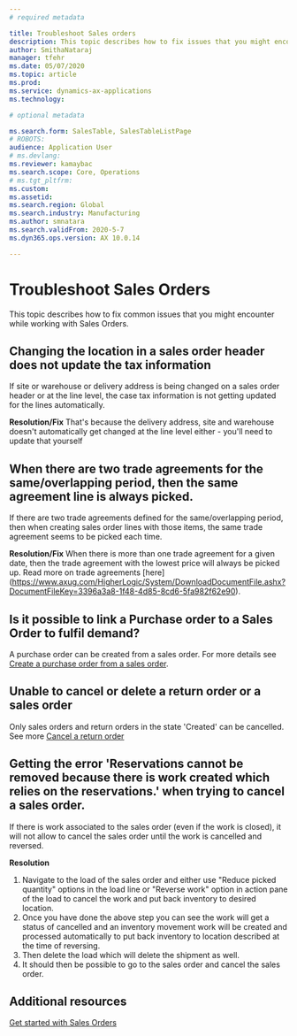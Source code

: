 ```yaml
---
# required metadata

title: Troubleshoot Sales orders
description: This topic describes how to fix issues that you might encounter while working with Sales Orders.
author: SmithaNataraj
manager: tfehr
ms.date: 05/07/2020
ms.topic: article
ms.prod: 
ms.service: dynamics-ax-applications
ms.technology: 

# optional metadata

ms.search.form: SalesTable, SalesTableListPage
# ROBOTS: 
audience: Application User
# ms.devlang: 
ms.reviewer: kamaybac
ms.search.scope: Core, Operations
# ms.tgt_pltfrm: 
ms.custom: 
ms.assetid: 
ms.search.region: Global
ms.search.industry: Manufacturing
ms.author: smnatara
ms.search.validFrom: 2020-5-7
ms.dyn365.ops.version: AX 10.0.14

---
```

# Troubleshoot Sales Orders 

This topic describes how to fix common issues that you might encounter while working with Sales Orders.

##  Changing the location in a sales order header does not update the tax information 
If site or warehouse or delivery address is being changed on a sales order header or at the line level, the case tax information is not getting updated for the lines automatically.
		
**Resolution/Fix**
That's because the delivery address, site and warehouse doesn't automatically get changed at the line level either - you'll need to update that yourself

##  When there are two trade agreements for the same/overlapping period, then the same agreement line is always picked.
If there are two trade agreements defined for the same/overlapping period, then when creating sales order lines with those items, the same trade agreement seems to be picked each time.
		
**Resolution/Fix**
When there is more than one trade agreement for a given date, then the trade agreement with the lowest price will always be picked up. Read more on trade agreements [here] (https://www.axug.com/HigherLogic/System/DownloadDocumentFile.ashx?DocumentFileKey=3396a3a8-1f48-4d85-8cd6-5fa982f62e90).

## Is it possible to link a Purchase order to a Sales Order to fulfil demand? 
A purchase order can be created from a sales order. For more details see [Create a purchase order from a sales order](https://docs.microsoft.com/en-us/dynamics365/supply-chain/sales-marketing/tasks/create-purchase-order-sales-order).

## Unable to cancel or delete a return order or a sales order
Only sales orders and return orders in the state 'Created' can be cancelled. See more [Cancel a return order](https://docs.microsoft.com/en-us/dynamics365/supply-chain/service-management/cancel-return-order)

## Getting the error 'Reservations cannot be removed because there is work created which relies on the reservations.' when trying to cancel a sales order.
If there is work associated to the sales order (even if the work is closed), it will not allow to cancel the sales order until the work is cancelled and reversed.

**Resolution**
1. Navigate to the load of the sales order and either use "Reduce picked quantity" options in the load line or "Reverse work" option in action pane of the load to cancel the work and put back inventory to desired location.
2. Once you have done the above step you can see the work will get a status of cancelled and an inventory movement work will be created and processed automatically to put back inventory to location described at the time of reversing.
3. Then delete the load which will delete the shipment as well.
4. It should then be possible to go to the sales order and cancel the sales order.


## Additional resources

[Get started with Sales Orders](get-started.md)

